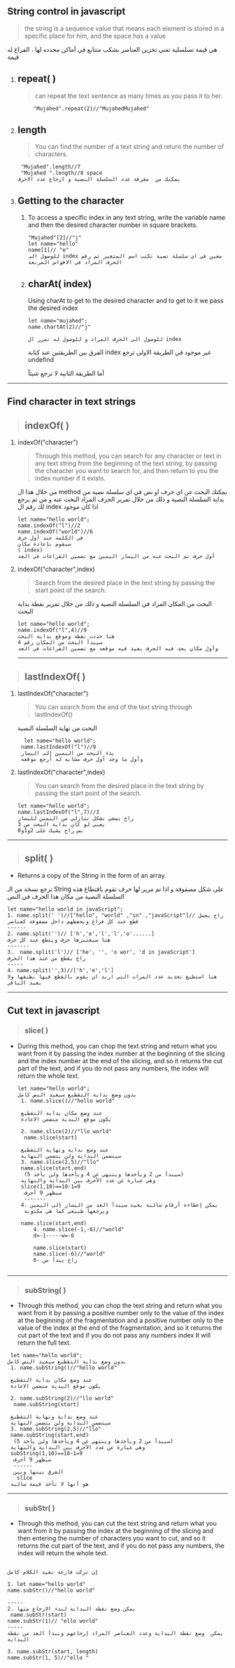 ## String control in javascript

> the string is a sequence value that means each element is stored in a specific place for him, and the space has a value

هي قيمة تسلسلية تعني تخزين العناصر بشكب متتابع في أماكن محدده لها ، الفراغ له قيمة

1.  ## repeat( )

    > can repeat the text sentence as many times as you pass it to her.

             "Mujahed".repeat(2)//"MujahedMujahed"

2.  ## length

    > You can find the number of a text string and return the number of characters.

         "Mujahed".length//7
         "Mujahed ".length//8 space
        يمكنك من  معرفة عدد السلسلة النصية و ارجاع عدد الاحرف

3.  ## Getting to the character

    1. To access a specific index in any text string, write the variable name and then the desired character number in square brackets.
       ```
       "Mujahed"[2]//"j"
       let name="hello"
       name[1]// "e"
       للوصول الى index معين في اي سلسلة نصية تكتب اسم المتغير ثم رقم الحرف المراد في الاقواس المربعة
       ```
    1. ## charAt( index)

       Using charAt to get to the desired character and to get to it we pass the desired index

       ```
       let name="mujahed";
       name.chartAt(2)//"j"

       للوصول الى الحرف المراد و للوصول له نمرر ال index
       ```

       الفرق بين الطريقتين
       عند كتابة index
       غير موجود في الطريقة الاولى ترجع undefind

       أما الطريقة الثانية لا ترجع شيئاً

---

## Find character in text strings

> ## indexOf( )

1. indexOf("character")

   > Through this method, you can search for any character or text in any text string from the beginning of the text string, by passing the character you want to search for, and then return to you the index number if it exists.

   من خلال هذا ال method يمكنك البحث عن اي حرف او نص في اي سلسلة نصية من بداية السلسلة النصية و ذلك من خلال تمرير الحرف المراد البحث عنه و من ثم يرجع لك رقم ال index اذا كان موجود

   ```
   let name="hello world";
   name.indexOf("l")//2
   name.indexOf("world")//6
   في الكلمة عند أول حرف
   سيقوم بإعادة مكان
   ( index)
   أول حرف تم البحث عنه من اليسار اليمين مع تضمين الفراغات في العد
   ```

2. indexOf("character",index)

   > Search from the desired place in the text string by passing the start point of the search.

   البحث من المكان المراد في السلسلة النصية و ذلك من خلال تمرير نقطة بداية البحث

   ```
   let name="hello world";
   name.indexOf("l",4)//9
   هنا حددت نقطة وموقع بداية البحث
   سيبدأ البحث من المكان رقم 4
   وأول مكان يجد فيه الحرف يعيد فيه موقعه مع تضمين الفراغات في العد
   ```

   ***

> ## lastIndexOf( )

1. lastIndexOf("character")

   > You can search from the end of the text string through lastIndexOf()

   البحث من نهاية السلسلة النصية

   ```
     let name="hello world";
    name.lastIndexOf("l")//9
    بدء البحث من اليمين إلى اليسار
    وأول ما وجد أول حرف مشابه له أرجع موقعه
   ```

1. lastIndexOf("character",index)
   > You can search from the desired place in the text string by passing the start point of the search.
   ```
   let name="hello world";
   name.lastIndexOf("l",7)//3
   راح يمشي بشكل تنازلي من اليمين لليسار
   يعني لو كان بداية البحث من 3
   بس راح يشيك على 2و1و0
   ```

---

> ## split( )

- Returns a copy of the String in the form of an array.

ترجع نسخة من الـ String على شكل مصفوفة و اذا تم مرير لها حرف تقوم باقتطاع هذه السلسلة النصية من مكان هذا الحرف في النص

```
let name="hello world in javaScript";
1. name.split(' ')//["hello", "world" ,"in" ,"javaScript"]// راح يعمل قطع عند كل فراغ ويحفظهم داخل مصفوفة كعناصر
------
2. name.split('')// ['h','e','l','l','o'......]
هنا سيعتبرها حرف ويثطع عند كل حرف
-------
3.  name.split('l')// ['he', '', 'o wor', 'd in javaScript']
راح يقطع من عند هذا الحرف
-----
4. name.split('',3)//['h','e','l']
هنا استطيع تحديد عدد المرات التي اريد ان يقوم بالقطع فيها يطبقها ولا يعيد الباقي

```

---

## Cut text in javascript

> ### slice( )

- During this method, you can chop the text string and return what you want from it by passing the index number at the beginning of the slicing and the index number at the end of the slicing, and so it returns the cut part of the text, and if you do not pass any numbers, the index will return the whole text.

  ```
  let name="hello world";
  بدون وضع بداية التقطيع سيعيد النص كامل
   1. name.slice()//"hello world"

   عند وضع مكان بداية التقطيع
   يكون موقع البدية متضمن الاعادة

   2. name.slice(2)//"llo world"
    name.slice(start)

   عند وضع بداية ونهاية التقطيع
   سيتضمن البداية ولن يتضمن النهاية
   3. name.slice(2,5)//"llo"
   name.slice(start,end)
    (سيبدأ من 2 ويأخذها وينتهي عن 4 ويأخذها ولن يأخذ 5)
   وهي عبارة عن عدد الأحرف بين البداية والنهاية
   slice(1,10)==10-1=9
    سيظهر 9 أحرف
    -------
   4. يمكن إعطاءه أرقام سالبة بحيث سيبدأ العد من اليسار إلى اليمين
    ويرجعها طبيعي كما هي مكتوبة

   name.slice(start,end)
       4. name.slice(-1,-6)//"world"
       d=-1-----w=-6

       name.slice(start)
       name.slice(-6)//"world"
       راح يبدأ من -6


  ```

---
> ### subString( )

 * Through this method, you can chop the text string and return what you want from it by passing a positive number only to the value of the index at the beginning of the fragmentation and a positive number only to the value of the index at the end of the fragmentation, and so it returns the cut part of the text and if you do not pass any numbers index It will return the full text.

  ```
   let name="hello world";
  بدون وضع بداية التقطيع سيعيد النص كامل
   1. name.subString()//"hello world"

   عند وضع مكان بداية التقطيع
   يكون موقع البدية متضمن الاعادة

   2. name.subString(2)//"llo world"
    name.subString(start)

   عند وضع بداية ونهاية التقطيع
   سيتضمن البداية ولن يتضمن النهاية
   3. name.subString(2,5)//"llo"
   name.subString(start,end)
    (سيبدأ من 2 ويأخذها وينتهي عن 4 ويأخذها ولن يأخذ 5)
   وهي عبارة عن عدد الأحرف بين البداية والنهاية
   subString(1,10)==10-1=9
    سيظهر 9 أحرف
    ------
    الفرق بينها وبين
     slice
   هو أنها لا تأخذ قيمة سالبة 
  ```
  ----
  > ### subStr( )

   * Through this method, you can cut the text string and return what you want from it by passing the index at the beginning of the slicing and then entering the number of characters you want to cut, and so it returns the cut part of the text, and if you do not pass any numbers, the index will return the whole text.

   ```
   
   إن تركت فارغة تعيد الكلام كامل

   1. let name="hello world"
   name.subStr()//"hello world"

   -----
   2. يمكن وضع نقطة البداية لبدء الارجاع منها 
    name.subStr(start)
   name.subStr(1)// "ello world"
   -----
يمكن  وضع نقطة البداية وعدد العناصر المراد إرجاعهم ويبدأ العد من نقطة البداية

   3. name.subStr(start, length)
   name.subStr(1, 5)//"ello "
   ```
